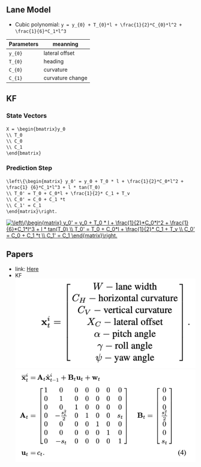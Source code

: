 
## Lane Model
- Cubic polynomial:
`y = y_{0} + T_{0}*l + \frac{1}{2}*C_{0}*l^2 + \frac{1}{6}*C_1*l^3`

Parameters | meanning
--|--
`y_{0}` | lateral offset
`T_{0}` | heading
`C_{0}` | curvature
`C_{1}` | curvature change

## KF

### State Vectors

```
X = \begin{bmatrix}y_0
\\ T_0
\\ C_0
\\ C_1
\end{bmatrix}
```


### Prediction Step
```
\left\{\begin{matrix} y_0' = y_0 + T_0 * l + \frac{1}{2}*C_0*l^2 + \frac{1} {6}*C_1*l^3 + l * tan(T_0)
\\ T_0' = T_0 + C_0*l + \frac{1}{2}* C_1 + T_v
\\ C_0' = C_0 + C_1 *t
\\ C_1' = C_1
\end{matrix}\right.
```
<a href="https://www.codecogs.com/eqnedit.php?latex=\left\{\begin{matrix}&space;y_0'&space;=&space;y_0&space;&plus;&space;T_0&space;*&space;l&space;&plus;&space;\frac{1}{2}*C_0*l^2&space;&plus;&space;\frac{1}&space;{6}*C_1*l^3&space;&plus;&space;l&space;*&space;tan(T_0)&space;\\&space;T_0'&space;=&space;T_0&space;&plus;&space;C_0*l&space;&plus;&space;\frac{1}{2}*&space;C_1&space;&plus;&space;T_v&space;\\&space;C_0'&space;=&space;C_0&space;&plus;&space;C_1&space;*t&space;\\&space;C_1'&space;=&space;C_1&space;\end{matrix}\right." target="_blank"><img src="https://latex.codecogs.com/gif.latex?\left\{\begin{matrix}&space;y_0'&space;=&space;y_0&space;&plus;&space;T_0&space;*&space;l&space;&plus;&space;\frac{1}{2}*C_0*l^2&space;&plus;&space;\frac{1}&space;{6}*C_1*l^3&space;&plus;&space;l&space;*&space;tan(T_0)&space;\\&space;T_0'&space;=&space;T_0&space;&plus;&space;C_0*l&space;&plus;&space;\frac{1}{2}*&space;C_1&space;&plus;&space;T_v&space;\\&space;C_0'&space;=&space;C_0&space;&plus;&space;C_1&space;*t&space;\\&space;C_1'&space;=&space;C_1&space;\end{matrix}\right." title="\left\{\begin{matrix} y_0' = y_0 + T_0 * l + \frac{1}{2}*C_0*l^2 + \frac{1} {6}*C_1*l^3 + l * tan(T_0) \\ T_0' = T_0 + C_0*l + \frac{1}{2}* C_1 + T_v \\ C_0' = C_0 + C_1 *t \\ C_1' = C_1 \end{matrix}\right." /></a>



## Papers
- link: [Here](https://cv.utcluj.ro/persens/tl_files/persens/Docs/ProbabilisticLaneTracking.pdf)
- KF
![State Vector](state_vector.png)
![Predict](KF.png)

